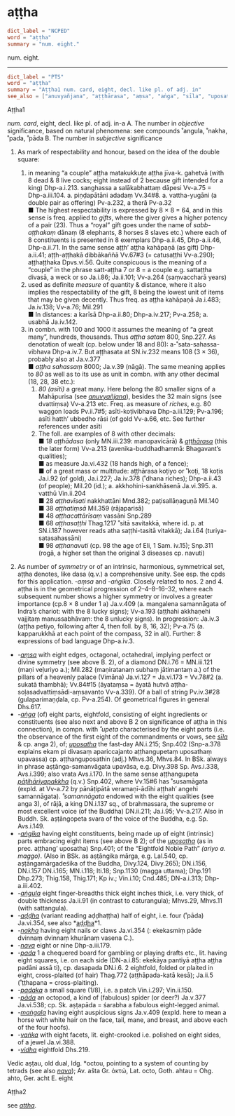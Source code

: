 # aṭṭha

``` toml
dict_label = "NCPED"
word = "aṭṭha"
summary = "num. eight."
```

num. eight.

--------------------

``` toml
dict_label = "PTS"
word = "aṭṭha"
summary = "Aṭṭha1 num. card, eight, decl. like pl. of adj. in"
see_also = ["anuvyañjana", "aṭṭhārasa", "aṃsa", "aṅga", "sīla", "uposatha", "pāṭihāriyapakkha", "aṅgika", "uposatha", "aṅgula", "aḍḍha", "aḍḍha", "nakha", "nava", "pada", "padaka", "pāda", "maṅgala", "vaṅka", "vidha", "nava", "attha"]
```

Aṭṭha1

*num. card*, eight, decl. like pl. of adj. in\-a A. The number in *objective* significance, based on natural phenomena: see compounds ˚angula, ˚nakha, ˚pada, ˚pāda B. The number in *subjective* significance

1. As mark of respectability and honour, based on the idea of the double square:
   1. in meaning “a couple” aṭṭha matakukkuṭe aṭṭha jīva\-k. gahetvā (with 8 dead & 8 live cocks; eight instead of 2 because gift intended for a king) Dhp\-a.i.213. sanghassa a salākabhattaṃ dāpesi Vv\-a.75 = Dhp\-a.iii.104. a. piṇḍapātāni adadaṃ Vv.34#8. a. vattha\-yugāni (a double pair as offering) Pv\-a.232, a therā Pv\-a.32  
      ■ The highest respectability is expressed by 8 × 8 = 64, and in this sense is freq. applied to *gifts*, where the giver gives a higher potency of a pair (23). Thus a “royal” gift goes under the name of *sabb\-aṭṭhakaṃ* dānaṃ (8 elephants, 8 horses 8 slaves etc.) where each of 8 constituents is presented in 8 exemplars Dhp\-a.ii.45, Dhp\-a.ii.46, Dhp\-a.ii.71. In the same sense aṭṭh’ aṭṭha kahāpaṇā (as gift) Dhp\-a.ii.41; aṭṭh\-aṭṭhakā dibbākaññā Vv.67#3 (= catusaṭṭhi Vv\-a.290); aṭṭhaṭṭhaka Dpvs.vi.56. Quite conspicuous is the meaning of a “couple” in the phrase satt\-aṭṭha 7 or 8 = a couple e.g. sattaṭṭha divasā, a weck or so Ja.i.86; Ja.ii.101; Vv\-a.264 (saṃvaccharā years)
   2. used as definite *measure* of quantity & distance, where it also implies the respectability of the gift, 8 being the lowest unit of items that may be given decently. Thus freq. as aṭṭha kahāpaṇā Ja.i.483; Ja.iv.138; Vv\-a.76; Mil.291  
      ■ In distances: a karīsā Dhp\-a.ii.80; Dhp\-a.iv.217; Pv\-a.258; a. usabhā Ja.iv.142.
   3. in combn. with 100 and 1000 it assumes the meaning of “a great many”, hundreds, thousands. Thus *aṭṭha sataṃ* 800, Snp.227. As denotation of wealt (cp. below under 18 and 80): a\-˚sata\-sahassa\-vibhava Dhp\-a.iv.7. But aṭṭhasata at SN.iv.232 means 108 (3 × 36), probably also at Ja.v.377  
      ■ *aṭṭha sahassaṃ* 8000; Ja.v.39 (nāgā). The same meaning applies to *80* as well as to its use as unit in combn. with any other decimal (18, 28, 38 etc.):
      1. *80 (asīti)* a great many. Here belong the 80 smaller signs of a Mahāpurisa (see *[anuvyañjana](anuvyañjana.md)*), besides the 32 main signs (see dvattiṃsa) Vv\-a.213 etc. Freq. as measure of *riches*, e.g. 80 waggon loads Pv.ii.7#5; asīti\-koṭivibhava Dhp\-a.iii.129; Pv\-a.196; asīti hatth’ ubbedho rāsi (of gold Vv\-a.66, etc. See further references under asīti
      2. The foll. are examples of 8 with other decimals:  
         ■ *18 aṭṭhādasa* (only MN.iii.239: manopavicārā) & *[aṭṭhārasa](aṭṭhārasa.md)* (this the later form) Vv\-a.213 (avenika\-buddhadhammā: Bhagavant’s qualities);  
         ■ as measure Ja.vi.432 (18 hands high, of a fence);  
         ■ of a great mass or multitude: aṭṭhārasa koṭiyo or ˚koṭi, 18 koṭis Ja.i.92 (of gold), Ja.i.227; Ja.iv.378 (˚dhana riches); Dhp\-a.ii.43 (of people); Mil.20 (id.); a. akkhohini\-sankhāsenā Ja.vi.395. a. vatthū Vin.ii.204  
         ■ 28 *aṭṭhavīsati* nakkhattāni Mnd.382; paṭisallāṇaguṇā Mil.140  
         ■ 38 *aṭṭhatiṃsā* Mil.359 (rājaparisā)  
         ■ 48 *aṭṭhacattārīsaṃ* vassāni Snp.289  
         ■ 68 *aṭṭhasaṭṭhi* Thag.1217 ˚sitā savitakkā, where id. p. at SN.i.187 however reads atha saṭṭhi\-tasitā vitakkā); Ja.i.64 (turiya\-satasahassāni)  
         ■ 98 *aṭṭhanavuti* (cp. 98 the age of Eli, 1 Sam. iv.15); Snp.311 (rogā, a higher set than the original 3 diseases cp. navuti)

2. As number of *symmetry* or of an intrinsic, harmonious, symmetrical set, aṭṭha denotes, like dasa (q.v.) a comprehensive unity. See esp. the cpds for this application. *\-aṃsa* and *\-aṅgika*. Closely related to nos. 2 and 4. aṭṭha is in the geometrical progression of 2–4–8–16–32, where each subsequent number shows a higher symmetry or involves a greater importance (cp.8 × 8 under 1 a) Ja.v.409 (a. mangalena samannāgata of Indra’s chariot: with the 8 lucky signs); Vv\-a.193 (aṭṭhahi akkhaṇehi vajjitaṃ manussabhāvaṃ: the 8 unlucky signs). In progression: Ja.iv.3 (aṭṭha petiyo, following after 4, then foll. by 8, 16, 32); Pv\-a.75 (a. kapparukkhā at each point of the compass, 32 in all). Further: 8 expressions of bad language Dhp\-a.iv.3.

* *\-[aṃsa](aṃsa.md)* with eight edges, octagonal, octahedral, implying perfect or divine symmetry (see above B. 2), of a diamond DN.i.76 = MN.iii.121 (maṇi veḷuriyo a.); Mil.282 (maṇiratanaṃ subhaṃ jātimantaṃ a.) of the pillars of a heavenly palace (Vimāna) Ja.vi.127 = Ja.vi.173 = Vv.78#2 (a. sukatā thambhā); Vv.84#15 (āyataṃsa = āyatā hutvā aṭṭha\-soḷasadvattiṃsādi\-aṃsavanto Vv\-a.339). Of a ball of string Pv.iv.3#28 (gulaparimaṇḍala, cp. Pv\-a.254). Of geometrical figures in general Dhs.617.
* *\-[aṅga](aṅga.md)* (of) eight parts, eightfold, consisting of eight ingredients or constituents (see also next and above B 2 on significance of aṭṭha in this connection), in compn. with *˚upeta* characterised by the eight parts (i.e. the observance of the first eight of the commandments or vows, see *[sīla](sīla.md)* & cp. anga 2), of; *[uposatha](uposatha.md)* the fast\-day AN.i.215; Snp.402 (Snp\-a.378 explains ekam pi divasaṃ apariccajanto aṭṭhangupetaṃ uposathaṃ upavassa) cp. aṭṭhanguposathin (adj.) Mhvs.36, Mhvs.84. In BSk. always in phrase aṣṭānga\-samanvāgata upavāsa, e.g. Divy.398 Sp. Avs.i.338, Avs.i.399; also vrata Avs.i.170. In the same sense aṭṭhangupeta *[pāṭihāriyapakkha](pāṭihāriyapakkha.md)* (q.v.) Snp.402, where Vv.15#6 has ˚susamāgata (expld. at Vv\-a.72 by pānāṭipātā veramaṇī\-ādīhi aṭṭhah’ angehi samannāgata). *˚samannāgata* endowed with the eight qualities (see anga 3), of rājā, a king DN.i.137 sq., of brahmassara, the supreme or most excellent voice (of the Buddha) DN.ii.211; Ja.i.95; Vv\-a.217. Also in Buddh. Sk. aṣṭāngopeta svara of the voice of the Buddha, e.g. Sp. Avs.i.149.
* *\-[aṅgika](aṅgika.md)* having eight constituents, being made up of eight (intrinsic) parts embracing eight items (see above B 2); of the *[uposatha](uposatha.md)* (as in prec. aṭṭhang’ uposatha) Snp.401; of the “Eightfold Noble Path” *(ariyo a. maggo)*. (Also in BSk. as aṣṭāngika mārga, e.g. Lal.540, cp. aṣṭāngamārgadeśika of the Buddha, Divy.124, Divy.265); DN.i.156, DN.i.157 DN.i.165; MN.i.118; Iti.18; Snp.1130 (magga uttama); Dhp.191 Dhp.273; Thig.158, Thig.171; Kp iv.; Vin.i.10; Cnd.485; DN\-a.i.313; Dhp\-a.iii.402.
* *\-[aṅgula](aṅgula.md)* eight finger\-breadths thick eight inches thick, i.e. very thick, of double thickness Ja.ii.91 (in contrast to caturangula); Mhvs.29, Mhvs.11 (with sattangula).
* *\-[aḍḍha](aḍḍha.md)* (variant reading aḍḍhaṭṭha) half of eight, i.e. four (˚pāda) Ja.vi.354, see also *[aḍḍha](aḍḍha.md)*1.
* *\-[nakha](nakha.md)* having eight nails or claws Ja.vi.354 (: ekekasmiṃ pāde dvinnaṃ dvinnaṃ khurānaṃ vasena C.).
* *\-[nava](nava.md)* eight or nine Dhp\-a.iii.179.
* *\-[pada](pada.md)* 1 a chequered board for gambling or playing drafts etc., lit. having eight squares, i.e. on each side (DN\-a.i.85: ekekāya pantiyā aṭṭha aṭṭha padāni assā ti), cp. dasapada DN.i.6. 2 eightfold, folded or plaited in eight, cross\-plaited (of hair) Thag.772 (aṭṭhāpada\-katā kesā); Ja.ii.5 (˚ṭṭhapana = cross\-plaiting).
* *\-[padaka](padaka.md)* a small square (1/8), i.e. a patch Vin.i.297; Vin.ii.150.
* *\-[pāda](pāda.md)* an octopod, a kind of (fabulous) spider (or deer?) Ja.v.377 Ja.vi.538; cp. Sk. aṣṭapāda = śarabha a fabulous eight\-legged animal.
* *\-[maṅgala](maṅgala.md)* having eight auspicious signs Ja.v.409 (expld. here to mean a horse with white hair on the face, tail, mane, and breast, and above each of the four hoofs).
* *\-[vaṅka](vaṅka.md)* with eight facets, lit. eight\-crooked i.e. polished on eight sides, of a jewel Ja.vi.388.
* *\-[vidha](vidha.md)* eightfold Dhs.219.

Vedic aṣṭau, old dual, Idg. \*octou, pointing to a system of counting by tetrads (see also *[nava](nava.md)*); Av. ašta Gr. ὀκτώ, Lat. octo, Goth. ahtau = Ohg. ahto, Ger. acht E. eight

Aṭṭha2

see *[attha](attha.md)*.

